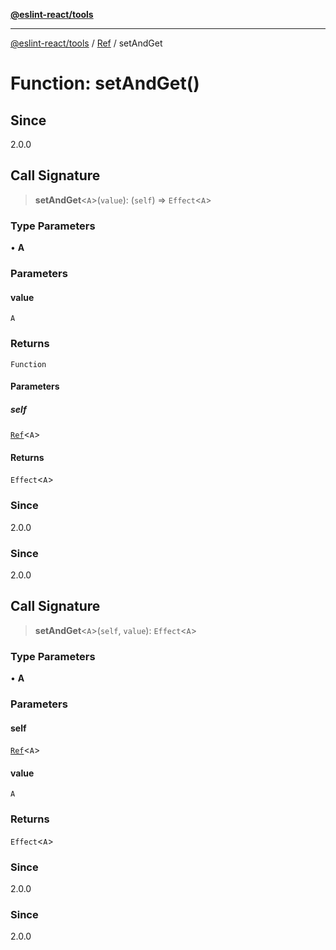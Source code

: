 [**@eslint-react/tools**](../../../README.md)

***

[@eslint-react/tools](../../../README.md) / [Ref](../README.md) / setAndGet

# Function: setAndGet()

## Since

2.0.0

## Call Signature

> **setAndGet**\<`A`\>(`value`): (`self`) => `Effect`\<`A`\>

### Type Parameters

• **A**

### Parameters

#### value

`A`

### Returns

`Function`

#### Parameters

##### self

[`Ref`](../interfaces/Ref.md)\<`A`\>

#### Returns

`Effect`\<`A`\>

### Since

2.0.0

### Since

2.0.0

## Call Signature

> **setAndGet**\<`A`\>(`self`, `value`): `Effect`\<`A`\>

### Type Parameters

• **A**

### Parameters

#### self

[`Ref`](../interfaces/Ref.md)\<`A`\>

#### value

`A`

### Returns

`Effect`\<`A`\>

### Since

2.0.0

### Since

2.0.0
